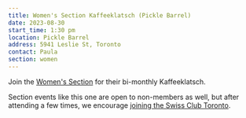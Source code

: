 ```yaml
---
title: Women's Section Kaffeeklatsch (Pickle Barrel)
date: 2023-08-30
start_time: 1:30 pm
location: Pickle Barrel
address: 5941 Leslie St, Toronto
contact: Paula
section: women
---
```


Join the [Women's Section][women] for their bi-monthly Kaffeeklatsch.

Section events like this one are open to non-members as well, but after
attending a few times, we encourage [joining the Swiss Club Toronto][join].

[women]: <{% link _pages/sections/women.md %}>
[join]: <{% link _pages/membership.md %}>

